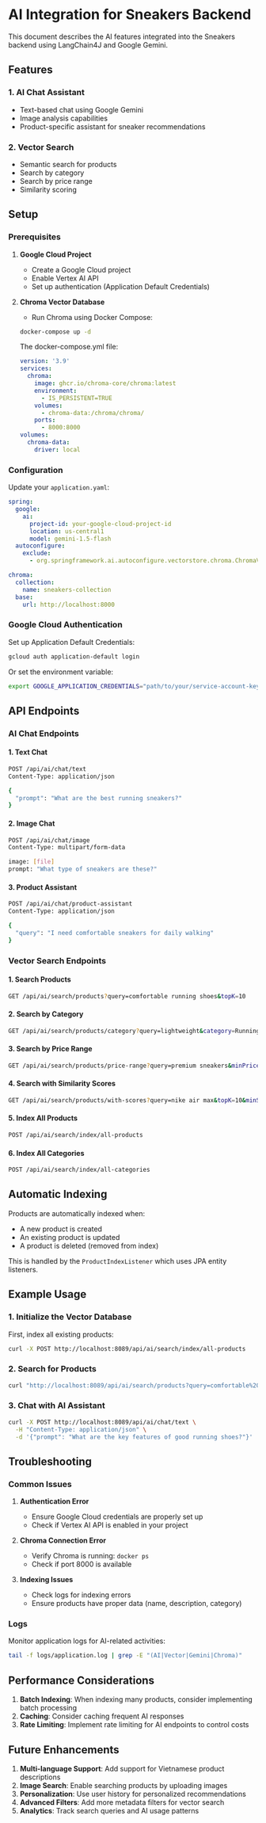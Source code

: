 # AI Integration for Sneakers Backend

This document describes the AI features integrated into the Sneakers backend using LangChain4J and Google Gemini.

## Features

### 1. AI Chat Assistant

- Text-based chat using Google Gemini
- Image analysis capabilities
- Product-specific assistant for sneaker recommendations

### 2. Vector Search

- Semantic search for products
- Search by category
- Search by price range
- Similarity scoring

## Setup

### Prerequisites

1. **Google Cloud Project**
   - Create a Google Cloud project
   - Enable Vertex AI API
   - Set up authentication (Application Default Credentials)

2. **Chroma Vector Database**
   - Run Chroma using Docker Compose:

   ```bash
   docker-compose up -d
   ```

   The docker-compose.yml file:

   ```yaml
   version: '3.9'
   services:
     chroma:
       image: ghcr.io/chroma-core/chroma:latest
       environment:
         - IS_PERSISTENT=TRUE
       volumes:
         - chroma-data:/chroma/chroma/
       ports:
         - 8000:8000
   volumes:
     chroma-data:
       driver: local
   ```

### Configuration

Update your `application.yaml`:

```yaml
spring:
  google:
    ai:
      project-id: your-google-cloud-project-id
      location: us-central1
      model: gemini-1.5-flash
  autoconfigure:
    exclude:
      - org.springframework.ai.autoconfigure.vectorstore.chroma.ChromaVectorStoreAutoConfiguration

chroma:
  collection:
    name: sneakers-collection
  base:
    url: http://localhost:8000
```

### Google Cloud Authentication

Set up Application Default Credentials:

```bash
gcloud auth application-default login
```

Or set the environment variable:

```bash
export GOOGLE_APPLICATION_CREDENTIALS="path/to/your/service-account-key.json"
```

## API Endpoints

### AI Chat Endpoints

#### 1. Text Chat

```bash
POST /api/ai/chat/text
Content-Type: application/json

{
  "prompt": "What are the best running sneakers?"
}
```

#### 2. Image Chat

```bash
POST /api/ai/chat/image
Content-Type: multipart/form-data

image: [file]
prompt: "What type of sneakers are these?"
```

#### 3. Product Assistant

```bash
POST /api/ai/chat/product-assistant
Content-Type: application/json

{
  "query": "I need comfortable sneakers for daily walking"
}
```

### Vector Search Endpoints

#### 1. Search Products

```bash
GET /api/ai/search/products?query=comfortable running shoes&topK=10
```

#### 2. Search by Category

```bash
GET /api/ai/search/products/category?query=lightweight&category=Running&topK=10
```

#### 3. Search by Price Range

```bash
GET /api/ai/search/products/price-range?query=premium sneakers&minPrice=100000&maxPrice=500000&topK=10
```

#### 4. Search with Similarity Scores

```bash
GET /api/ai/search/products/with-scores?query=nike air max&topK=10&minScore=0.7
```

#### 5. Index All Products

```bash
POST /api/ai/search/index/all-products
```

#### 6. Index All Categories

```bash
POST /api/ai/search/index/all-categories
```

## Automatic Indexing

Products are automatically indexed when:

- A new product is created
- An existing product is updated
- A product is deleted (removed from index)

This is handled by the `ProductIndexListener` which uses JPA entity listeners.

## Example Usage

### 1. Initialize the Vector Database

First, index all existing products:

```bash
curl -X POST http://localhost:8089/api/ai/search/index/all-products
```

### 2. Search for Products

```bash
curl "http://localhost:8089/api/ai/search/products?query=comfortable%20running%20shoes&topK=5"
```

### 3. Chat with AI Assistant

```bash
curl -X POST http://localhost:8089/api/ai/chat/text \
  -H "Content-Type: application/json" \
  -d '{"prompt": "What are the key features of good running shoes?"}'
```

## Troubleshooting

### Common Issues

1. **Authentication Error**
   - Ensure Google Cloud credentials are properly set up
   - Check if Vertex AI API is enabled in your project

2. **Chroma Connection Error**
   - Verify Chroma is running: `docker ps`
   - Check if port 8000 is available

3. **Indexing Issues**
   - Check logs for indexing errors
   - Ensure products have proper data (name, description, category)

### Logs

Monitor application logs for AI-related activities:

```bash
tail -f logs/application.log | grep -E "(AI|Vector|Gemini|Chroma)"
```

## Performance Considerations

1. **Batch Indexing**: When indexing many products, consider implementing batch processing
2. **Caching**: Consider caching frequent AI responses
3. **Rate Limiting**: Implement rate limiting for AI endpoints to control costs

## Future Enhancements

1. **Multi-language Support**: Add support for Vietnamese product descriptions
2. **Image Search**: Enable searching products by uploading images
3. **Personalization**: Use user history for personalized recommendations
4. **Advanced Filters**: Add more metadata filters for vector search
5. **Analytics**: Track search queries and AI usage patterns
